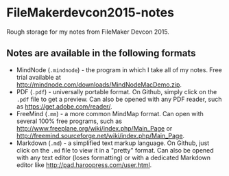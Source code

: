 # FileMakerdevcon2015-notes
Rough storage for my notes from FileMaker Devcon 2015.

## Notes are available in the following formats
 * MindNode (`.mindnode`) - the program in which I take all of my notes. Free trial available at http://mindnode.com/downloads/MindNodeMacDemo.zip.
 * PDF (`.pdf`) - universally portable format. On Github, simply click on the `.pdf` file to get a preview. Can also be opened with any PDF reader, such as https://get.adobe.com/reader/.
 * FreeMind (`.mm`) - a more common MindMap format. Can open with several 100% free programs, such as http://www.freeplane.org/wiki/index.php/Main_Page or http://freemind.sourceforge.net/wiki/index.php/Main_Page.
 * Markdown (`.md`) - a simplified text markup language. On Github, just click on the `.md` file to view it in a "pretty" format. Can also be opened with any text editor (loses formatting) or with a dedicated Markdown editor like http://pad.haroopress.com/user.html.
